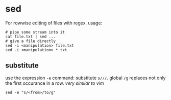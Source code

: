 # sed

For rowwise editing of files with regex.
usage:

```shell
# pipe some stream into it  
cat file.txt | sed ...
# give a file directly
sed -i <manipulation> file.txt  
sed -i <manipulation> *.txt  
```

## substitute

use the expression `-e` command: substitute `s///`.
global `/g` replaces not only the first occurance in a row.
*very similar to vim*

```shell
sed -e "s/<from>/to/g"
```
